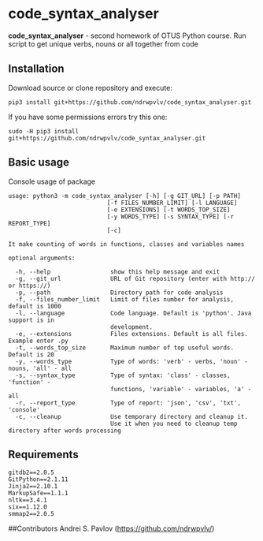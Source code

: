 # code_syntax_analyser

**code_syntax_analyser** - second homework of OTUS Python course. Run script to get unique verbs, nouns or all together from code 

## Installation
Download source or clone repository and execute:
```
pip3 install git+https://github.com/ndrwpvlv/code_syntax_analyser.git
```
If you have some permissions errors try this one:
```
sudo -H pip3 install git+https://github.com/ndrwpvlv/code_syntax_analyser.git

```

## Basic usage
Console usage of package
```
usage: python3 -m code_syntax_analyser [-h] [-g GIT_URL] [-p PATH]
                            [-f FILES_NUMBER_LIMIT] [-l LANGUAGE]
                            [-e EXTENSIONS] [-t WORDS_TOP_SIZE]
                            [-y WORDS_TYPE] [-s SYNTAX_TYPE] [-r REPORT_TYPE]
                            [-c]

It make counting of words in functions, classes and variables names

optional arguments:

  -h, --help                 show this help message and exit
  -g, --git_url              URL of Git repository (enter with http:// or https://)
  -p, --path                 Directory path for code analysis
  -f, --files_number_limit   Limit of files number for analysis, default is 1000
  -l, --language             Code language. Default is 'python'. Java support is in
                             development.
  -e, --extensions           Files extensions. Default is all files. Example enter .py
  -t, --words_top_size       Maximum number of top useful words. Default is 20
  -y, --words_type           Type of words: 'verb' - verbs, 'noun' - nouns, 'all' - all
  -s, --syntax_type          Type of syntax: 'class' - classes, 'function' -
                             functions, 'variable' - variables, 'a' - all
  -r, --report_type          Type of report: 'json', 'csv', 'txt', 'console'
  -c, --cleanup              Use temporary directory and cleanup it. 
                             Use it when you need to cleanup temp directory after words processing 
```

## Requirements
```
gitdb2==2.0.5
GitPython==2.1.11
Jinja2==2.10.1
MarkupSafe==1.1.1
nltk==3.4.1
six==1.12.0
smmap2==2.0.5
```

##Contributors
Andrei S. Pavlov (https://github.com/ndrwpvlv/)

